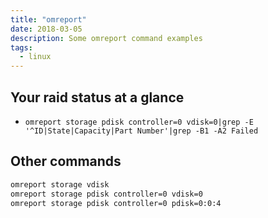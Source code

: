 ```yaml
---
title: "omreport"
date: 2018-03-05
description: Some omreport command examples
tags:
  - linux
---
```


## Your raid status at a glance

- `omreport storage pdisk controller=0 vdisk=0|grep -E '^ID|State|Capacity|Part Number'|grep -B1 -A2 Failed`

## Other commands

```sh
omreport storage vdisk
omreport storage pdisk controller=0 vdisk=0
omreport storage pdisk controller=0 pdisk=0:0:4
```
